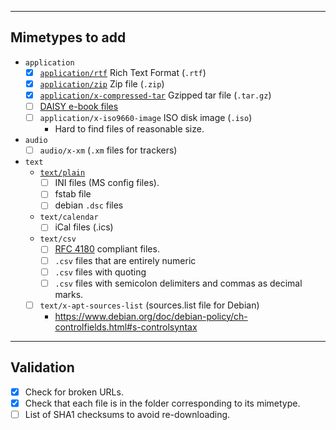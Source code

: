 ----------------
Mimetypes to add
----------------

- `application`
  - [x] [`application/rtf`](media-types/application/rtf/) Rich Text Format (`.rtf`)
  - [x] [`application/zip`](media-types/application/zip/) Zip file (`.zip`)
  - [x] [`application/x-compressed-tar`](media-types/application/x-compressed-tar/) Gzipped tar file (`.tar.gz`)
  - [ ] [DAISY e-book files](https://bugs.freedesktop.org/show_bug.cgi?id=91873)
  - [ ] `application/x-iso9660-image` ISO disk image (`.iso`)
    - Hard to find files of reasonable size.
- `audio`
  - [ ] `audio/x-xm` (`.xm` files for trackers)
- `text`
  - [`text/plain`](media-types/text/plain/)
    - [ ] INI files (MS config files).
    - [ ] fstab file
    - [ ] debian `.dsc` files
  - `text/calendar`
    - [ ] iCal files (.ics)
  - `text/csv`
    - [ ] [RFC 4180](https://tools.ietf.org/html/rfc4180) compliant files.
    - [ ] `.csv` files that are entirely numeric
    - [ ] `.csv` files with quoting
    - [ ] `.csv` files with semicolon delimiters and commas as decimal marks.
  - [ ] `text/x-apt-sources-list` (sources.list file for Debian)
    - https://www.debian.org/doc/debian-policy/ch-controlfields.html#s-controlsyntax

----------
Validation
----------

- [x] Check for broken URLs.
- [x] Check that each file is in the folder corresponding to its mimetype.
- [ ] List of SHA1 checksums to avoid re-downloading.
